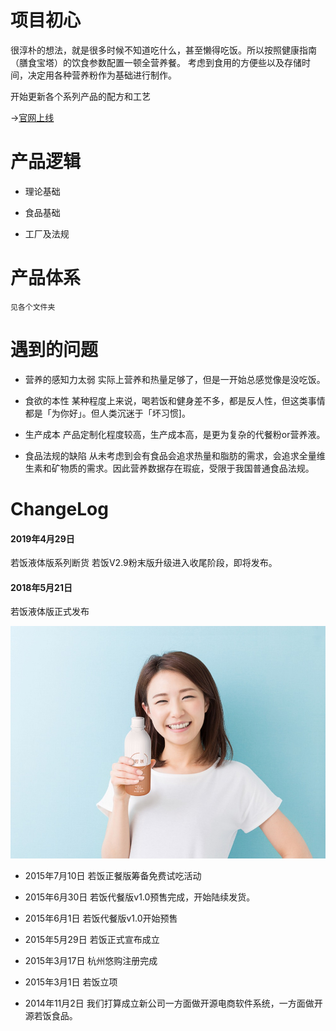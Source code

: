 # 项目初心

很淳朴的想法，就是很多时候不知道吃什么，甚至懒得吃饭。所以按照健康指南（膳食宝塔）的饮食参数配置一顿全营养餐。
考虑到食用的方便些以及存储时间，决定用各种营养粉作为基础进行制作。



开始更新各个系列产品的配方和工艺

->[官网上线](http://www.ruofan.me)


# 产品逻辑

- 理论基础

- 食品基础

- 工厂及法规


# 产品体系

```
见各个文件夹
```


# 遇到的问题

- 营养的感知力太弱
  实际上营养和热量足够了，但是一开始总感觉像是没吃饭。

- 食欲的本性
  某种程度上来说，喝若饭和健身差不多，都是反人性，但这类事情都是「为你好」。但人类沉迷于「坏习惯]。

- 生产成本
  产品定制化程度较高，生产成本高，是更为复杂的代餐粉or营养液。

- 食品法规的缺陷
  从未考虑到会有食品会追求热量和脂肪的需求，会追求全量维生素和矿物质的需求。因此营养数据存在瑕疵，受限于我国普通食品法规。


# ChangeLog
#### 2019年4月29日
若饭液体版系列断货
若饭V2.9粉末版升级进入收尾阶段，即将发布。

#### 2018年5月21日
若饭液体版正式发布

![liquid pic](https://github.com/ruffood/ruffood/blob/master/img/rf31w-1.jpg)


- 2015年7月10日
若饭正餐版筹备免费试吃活动

- 2015年6月30日
若饭代餐版v1.0预售完成，开始陆续发货。

- 2015年6月1日
若饭代餐版v1.0开始预售

- 2015年5月29日
若饭正式宣布成立

- 2015年3月17日
杭州悠购注册完成

- 2015年3月1日
若饭立项


- 2014年11月2日
我们打算成立新公司一方面做开源电商软件系统，一方面做开源若饭食品。
